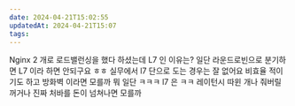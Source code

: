 ```yaml
---
date: 2024-04-21T15:02:55
updatedAt: 2024-04-21T15:07
tags: 
---
```

Nginx 2 개로 로드밸런싱을 했다 하셨는데
L7 인 이유는?
일단 라운드로빈으로 분기하면
L7 이라 하면 안되구요 ㅎㅎ
실무에서 l7 단으로 도는 경우는 잘 없어요
비효율 적이기도 하고
방화벽 이라면 모를까
뭐 일단 ㅋㅋㅋ l7 은 ㅋㅋ 레이턴시 따윈 개나 줘버릴 꺼거나
진짜 처바를 돈이 넘쳐나면 모를까
